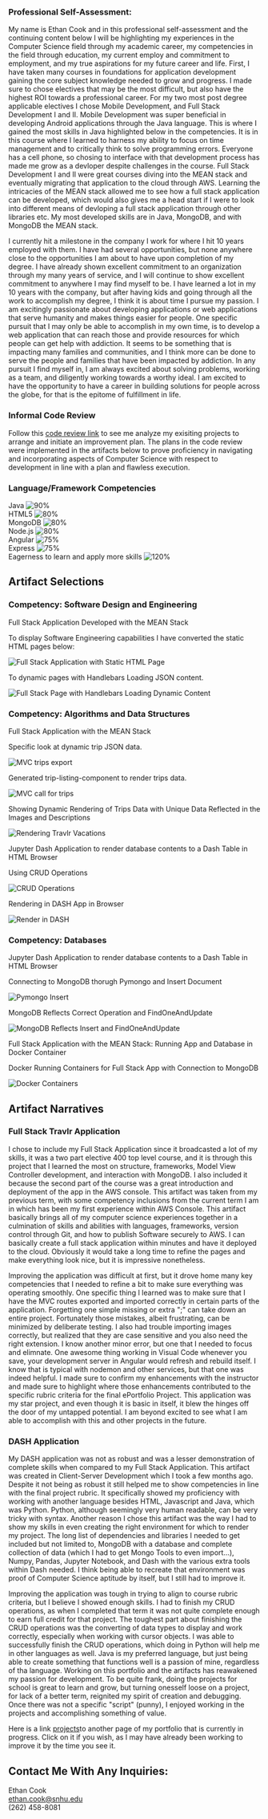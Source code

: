 ### Professional Self-Assessment:

My name is Ethan Cook and in this professional self-assessment and the continuing content below I will be highlighting my experiences in the Computer Science field through my academic career, my competencies in the field through education, my current employ and commitment to employment, and my true aspirations for my future career and life.  First, I have taken many courses in foundations for application development gaining the core subject knowledge needed to grow and progress.  I made sure to chose electives that may be the most difficult, but also have the highest ROI towards a professional career.  For my two most post degree applicable electives I chose Mobile Development, and Full Stack Development I and II.  Mobile Development was super beneficial in developing Android applications through the Java language.  This is where I gained the most skills in Java highlighted below in the competencies.  It is in this course where I learned to harness my ability to focus on time management and to critically think to solve programming errors.  Everyone has a cell phone, so chosing to interface with that development process has made me grow as a devloper despite challenges in the course.  Full Stack Development I and II were great courses diving into the MEAN stack and eventually migrating that application to the cloud through AWS.  Learning the intricacies of the MEAN stack allowed me to see how a full stack application can be developed, which would also gives me a head start if I were to look into different means of devloping a full stack application through other libraries etc.  My most developed skills are in Java, MongoDB, and with MongoDB the MEAN stack.

I currently hit a milestone in the company I work for where I hit 10 years employed with them.  I have had several opportunities, but none anywhere close to the opportunities I am about to have upon completion of my degree.  I have already shown excellent commitment to an organization through my many years of service, and I will continue to show excellent commitment to anywhere I may find myself to be.  I have learned a lot in my 10 years with the company, but after having kids and going through all the work to accomplish my degree, I think it is about time I pursue my passion.  I am excitingly passionate about developing applications or web applications that serve humanity and makes things easier for people.  One specific pursuit that I may only be able to accomplish in my own time, is to develop a web application that can reach those and provide resources for which people can get help with addiction.  It seems to be something that is impacting many families and communities, and I think more can be done to serve the people and families that have been impacted by addiction.  In any pursuit I find myself in, I am always excited about solving problems, working as a team, and diligently working towards a worthy ideal.  I am excited to have the opportunity to have a career in building solutions for people across the globe, for that is the epitome of fulfillment in life.   

### Informal Code Review

Follow this [code review link](https://drive.google.com/file/d/1cc_g1UeDz6uWrgaCRTW6o_uYW2qJjXfD/view?usp=sharing) to see me analyze my exisiting projects to arrange and initiate an improvement plan.  The plans in the code review were implemented in the artifacts below to prove proficiency in navigating and incorporating aspects of Computer Science with respect to development in line with a plan and flawless execution. 

### Language/Framework Competencies

Java 
![90%](https://progress-bar.dev/90) <br />
HTML5 
![80%](https://progress-bar.dev/80) <br />
MongoDB 
![80%](https://progress-bar.dev/80) <br />
Node.js 
![80%](https://progress-bar.dev/80) <br />
Angular 
![75%](https://progress-bar.dev/75) <br />
Express 
![75%](https://progress-bar.dev/75) <br />
Eagerness to learn and apply more skills 
![120%](https://progress-bar.dev/120) <br />

## Artifact Selections
### Competency: Software Design and Engineering
Full Stack Application Developed with the MEAN Stack

To display Software Engineering capabilities I have converted the static HTML pages below:

![Full Stack Application with Static HTML Page](https://user-images.githubusercontent.com/55894383/145605122-bd863b8d-93b6-4cd9-97f5-d041a644c320.png)

To dynamic pages with Handlebars Loading JSON content.

![Full Stack Page with Handlebars Loading Dynamic Content](https://user-images.githubusercontent.com/55894383/145478294-07f9f0bb-402e-4515-8e40-ef65e8d251ce.png)

### Competency: Algorithms and Data Structures
Full Stack Application with the MEAN Stack

Specific look at dynamic trip JSON data.

![MVC trips export](https://user-images.githubusercontent.com/55894383/145632708-b22cc0a4-fe41-4293-ac0b-1292068dc704.png)

Generated trip-listing-component to render trips data.

![MVC call for trips](https://user-images.githubusercontent.com/55894383/145633375-a83d4247-f0fe-47d7-8099-c8022c68903c.png)

Showing Dynamic Rendering of Trips Data with Unique Data Reflected in the Images and Descriptions

![Rendering Travlr Vacations](https://user-images.githubusercontent.com/55894383/145638467-13fc5b52-f5b5-4861-a180-708228158e47.png)

Jupyter Dash Application to render database contents to a Dash Table in HTML Browser

Using CRUD Operations

![CRUD Operations](https://user-images.githubusercontent.com/55894383/145634313-be3128b8-5395-4bd4-989b-2e48279231dc.png)

Rendering in DASH App in Browser

![Render in DASH](https://user-images.githubusercontent.com/55894383/145634436-df52ef32-949f-497b-8814-abe10d6ccbea.png)

### Competency: Databases
Jupyter Dash Application to render database contents to a Dash Table in HTML Browser

Connecting to MongoDB thorugh Pymongo and Insert Document

![Pymongo Insert](https://user-images.githubusercontent.com/55894383/145637836-50803e9b-f56b-4780-812f-62c4c8372dee.png)

MongoDB Reflects Correct Operation and FindOneAndUpdate

![MongoDB Reflects Insert and FindOneAndUpdate](https://user-images.githubusercontent.com/55894383/145637592-8084a38f-13df-4142-869a-e64e1f20a8c8.png)

Full Stack Application with the MEAN Stack: Running App and Database in Docker Container

Docker Running Containers for Full Stack App with Connection to MongoDB

![Docker Containers](https://user-images.githubusercontent.com/55894383/145638186-1371c660-7216-4b69-a9f1-a609b86ebea2.png)

## Artifact Narratives

### Full Stack Travlr Application

I chose to include my Full Stack Application since it broadcasted a lot of my skills, it was a two part elective 400 top level course, and it is through this project that I learned the most on structure, frameworks, Model View Controller development, and interaction with MongoDB.  I also included it because the second part of the course was a great introduction and deployment of the app in the AWS console.  This artifact was taken from my previous term, with some competency inclusions from the current term I am in which has been my first experience within AWS Console.  This artifact basically brings all of my computer science experiences together in a culmination of skills and abilities with languages, frameworks, version control through Git, and how to publish Software securely to AWS.  I can basically create a full stack application within minutes and have it deployed to the cloud.  Obviously it would take a long time to refine the pages and make everything look nice, but it is impressive nonetheless.

Improving the application was difficult at first, but it drove home many key competencies that I needed to refine a bit to make sure everything was operating smoothly.  One specific thing I learned was to make sure that I have the MVC routes exported and imported correctly in certain parts of the application.  Forgetting one simple missing or extra ";" can take down an entire project.  Fortunately those mistakes, albeit frustrating, can be minimized by deliberate testing.  I also had trouble importing images correctly, but realized that they are case sensitive and you also need the right extension.  I know another minor error, but one that I needed to focus and elimnate.  One awesome thing working in Visual Code whenever you save, your development server in Angular would refresh and rebuild itself.  I know that is typical with nodemon and other services, but that one was indeed helpful.  I made sure to confirm my enhancements with the instructor and made sure to highlight where those enhancements contributed to the specific rubric criteria for the final ePortfolio Project.  This application was my star project, and even though it is basic in itself, it blew the hinges off the door of my untapped potential.  I am beyond excited to see what I am able to accomplish with this and other projects in the future.    

### DASH Application

My DASH application was not as robust and was a lesser demonstration of complete skills when compared to my Full Stack Application.  This artifact was created in Client-Server Development which I took a few months ago.  Despite it not being as robust it still helped me to show competencies in line with the final project rubric.  It specifically showed my proficiency with working with another language besides HTML, Javascript and Java, which was Python.  Python, although seemingly very human readable, can be very tricky with syntax.  Another reason I chose this artifact was the way I had to show my skills in even creating the right environment for which to render my project.  The long list of dependencies and libraries I needed to get included but not limited to, MongoDB with a database and complete collection of data (which I had to get Mongo Tools to even import...), Numpy, Pandas, Jupyter Notebook, and Dash with the various extra tools within Dash  needed.  I think being able to recreate that environment was proof of Computer Science aptitude by itself, but I still had to improve it.

Improving the application was tough in trying to align to course rubric criteria, but I believe I showed enough skills.  I had to finish my CRUD operations, as when I completed that term it was not quite complete enough to earn full credit for that project.  The toughest part about finishing the CRUD operations was the converting of data types to display and work correctly, especially when working with cursor objects.  I was able to successfully finish the CRUD operations, which doing in Python will help me in other languages as well.  Java is my preferred language, but just being able to create something that functions well is a passion of mine, regardless of tha language.  Working on this portfolio and the artifacts has reawakened my passion for development.  To be quite frank, doing the projects for school is great to learn and grow, but turning onesself loose on a project, for lack of a better term, reignited my spirit of creation and debugging.  Once there was not a specific "script" (punny), I enjoyed working in the projects and accomplishing something of value.

Here is a link [projects](https://fambam-ec.github.io/projects.html)to another page of my portfolio that is currently in progress.  Click on it if you wish, as I may have already been working to improve it by the time you see it.

## Contact Me With Any Inquiries:
Ethan Cook <br />
ethan.cook@snhu.edu <br />
(262) 458-8081 <br />


